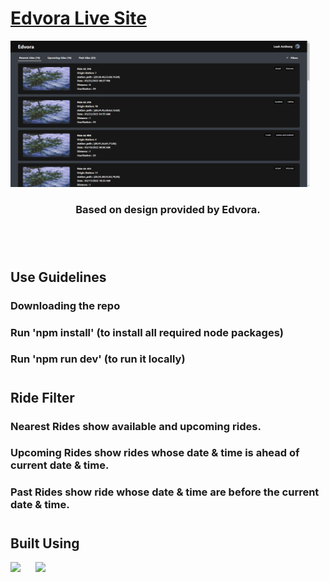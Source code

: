 # [Edvora Live Site](https://edvora-b6p8r58yv-mr-hypocrite.vercel.app/)

<a href="https://edvora-b6p8r58yv-mr-hypocrite.vercel.app/"><img style="margin:auto; max-width:95%;" src="https://github.com/Mr-Hypocrite/Edvora/blob/main/public/images/thumbnail.PNG?raw=true" alt="thumbnail" /></a>

<h3 align="center">Based on design provided by Edvora.</h3>

# 

<br />

## Use Guidelines
### Downloading the repo 
### Run 'npm install' (to install all required node packages)
### Run 'npm run dev' (to run it locally)

# 

## Ride Filter
### Nearest Rides show available and upcoming rides.
### Upcoming Rides show rides whose date & time is ahead of current date & time.
### Past Rides show ride whose date & time are before the current date & time.

# 

## Built Using

<img style='width:50px; margin-right: 20px' src="https://cdn.jsdelivr.net/gh/devicons/devicon/icons/nextjs/nextjs-original.svg"/>

<img style='width:50px; margin-right: 20px' src="https://cdn.jsdelivr.net/gh/devicons/devicon/icons/typescript/typescript-plain.svg" />
